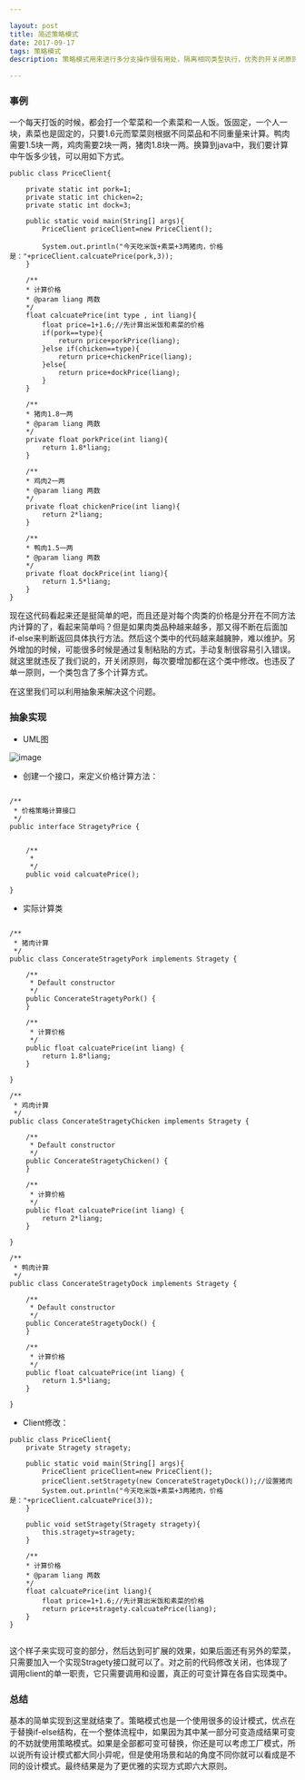 ```yaml
---

layout: post
title: 简述策略模式
date: 2017-09-17
tags: 策略模式
description: 策略模式用来进行多分支操作很有用处，隔离相同类型执行，优秀的开关闭原则符合模式

---
```


### 事例

一个每天打饭的时候，都会打一个荤菜和一个素菜和一人饭。饭固定，一个人一块，素菜也是固定的，只要1.6元而荤菜则根据不同菜品和不同重量来计算。鸭肉需要1.5块一两，鸡肉需要2块一两，猪肉1.8块一两。换算到java中，我们要计算中午饭多少钱，可以用如下方式。

```
public class PriceClient{
    
    private static int pork=1;
    private static int chicken=2;
    private static int dock=3;

    public static void main(String[] args){
        PriceClient priceClient=new PriceClient();
        
        System.out.println("今天吃米饭+素菜+3两猪肉，价格是："+priceClient.calcuatePrice(pork,3));
    }
    
    /**
    * 计算价格
    * @param liang 两数
    */
    float calcuatePrice(int type , int liang){
        float price=1+1.6;//先计算出米饭和素菜的价格
        if(pork==type){
            return price+porkPrice(liang);
        }else if(chicken==type){
            return price+chickenPrice(liang);
        }else{
            return price+dockPrice(liang);
        }
    }
    
    /**
    * 猪肉1.8一两
    * @param liang 两数
    */
    private float porkPrice(int liang){
        return 1.8*liang;
    }
    
    /**
    * 鸡肉2一两
    * @param liang 两数
    */
    private float chickenPrice(int liang){
        return 2*liang;
    }
    
    /**
    * 鸭肉1.5一两
    * @param liang 两数
    */
    private float dockPrice(int liang){
        return 1.5*liang;
    }
}

```

现在这代码看起来还是挺简单的吧，而且还是对每个肉类的价格是分开在不同方法内计算的了，看起来简单吗？但是如果肉类品种越来越多，那又得不断在后面加if-else来判断返回具体执行方法。然后这个类中的代码越来越臃肿，难以维护。另外增加的时候，可能很多时候是通过复制粘贴的方式，手动复制很容易引入错误。
就这里就违反了我们说的，开关闭原则，每次要增加都在这个类中修改。也违反了单一原则，一个类包含了多个计算方式。

在这里我们可以利用抽象来解决这个问题。

### 抽象实现

* UML图

![image](http://owfb8j78q.bkt.clouddn.com/Stragety.png)


* 创建一个接口，来定义价格计算方法：

```

/**
 * 价格策略计算接口
 */
public interface StragetyPrice {


    /**
     * 
     */
    public void calcuatePrice();

}
```
* 实际计算类

```

/**
 * 猪肉计算
 */
public class ConcerateStragetyPork implements Stragety {

    /**
     * Default constructor
     */
    public ConcerateStragetyPork() {
    }

    /**
     * 计算价格
     */
    public float calcuatePrice(int liang) {
        return 1.8*liang;
    }

}

/**
 * 鸡肉计算
 */
public class ConcerateStragetyChicken implements Stragety {

    /**
     * Default constructor
     */
    public ConcerateStragetyChicken() {
    }

    /**
     * 计算价格
     */
    public float calcuatePrice(int liang) {
        return 2*liang;
    }

}

/**
 * 鸭肉计算
 */
public class ConcerateStragetyDock implements Stragety {

    /**
     * Default constructor
     */
    public ConcerateStragetyDock() {
    }

    /**
     * 计算价格
     */
    public float calcuatePrice(int liang) {
        return 1.5*liang;
    }

}

```

* Client修改：

```
public class PriceClient{
    private Stragety stragety;

    public static void main(String[] args){
        PriceClient priceClient=new PriceClient();
        priceClient.setStragety(new ConcerateStragetyDock());//设置猪肉
        System.out.println("今天吃米饭+素菜+3两猪肉，价格是："+priceClient.calcuatePrice(3));
    }
    
    public void setStragety(Stragety stragety){
        this.stragety=stragety;
    }
    
    /**
    * 计算价格
    * @param liang 两数
    */
    float calcuatePrice(int liang){
        float price=1+1.6;//先计算出米饭和素菜的价格
        return price+stragety.calcuatePrice(liang);
    }
}
    
```

这个样子来实现可变的部分，然后达到可扩展的效果，如果后面还有另外的荤菜，只需要加入一个实现Stragety接口就可以了。对之前的代码修改关闭，也体现了调用client的单一职责，它只需要调用和设置，真正的可变计算在各自实现类中。

### 总结

基本的简单实现到这里就结束了。策略模式也是一个使用很多的设计模式，优点在于替换if-else结构，在一个整体流程中，如果因为其中某一部分可变造成结果可变的不妨就使用策略模式。如果是全部都可变可替换，你还是可以考虑工厂模式，所以说所有设计模式都大同小异呢，但是使用场景和站的角度不同你就可以看成是不同的设计模式。最终结果是为了更优雅的实现方式即六大原则。